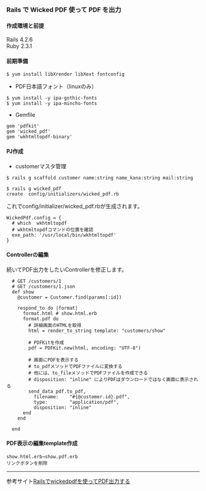 ### Rails で Wicked PDF 使って PDF を出力

#### 作成環境と前提
Rails 4.2.6      
Ruby 2.3.1    


#### 前期準備
~~~
$ yum install libXrender libXext fontconfig
~~~

- PDF日本語フォント（linuxのみ）  
~~~
$ yum install -y ipa-gothic-fonts
$ yum install -y ipa-mincho-fonts
~~~

- Gemfile   

~~~
gem 'pdfkit'
gem 'wicked_pdf'
gem 'wkhtmltopdf-binary'
~~~

#### PJ作成   
- customerマスタ管理   

~~~
$ rails g scaffold customer name:string name_kana:string mail:string

$ rails g wicked_pdf
create  config/initializers/wicked_pdf.rb
~~~

これでconfig/initializer/wicked_pdf.rbが生成されます。

~~~
WickedPdf.config = {
  # which  wkhtmltopdf
  # wkhtmltopdfコマンドの位置を確認
  exe_path: '/usr/local/bin/wkhtmltopdf'
}
~~~

#### Controllerの編集  

続いてPDF出力をしたいControllerを修正します。  

~~~
  # GET /customers/1
  # GET /customers/1.json
  def show
    @customer = Customer.find(params[:id])
 
    respond_to do |format|
      format.html # show.html.erb
      format.pdf do
        # 詳細画面のHTMLを取得
        html = render_to_string template: "customers/show"

        # PDFKitを作成
        pdf = PDFKit.new(html, encoding: "UTF-8")

        # 画面にPDFを表示する
        # to_pdfメソッドでPDFファイルに変換する
        # 他には、to_fileメソッドでPDFファイルを作成できる
        # disposition: "inline" によりPDFはダウンロードではなく画面に表示される
        send_data pdf.to_pdf,
          filename:    "#{@customer.id}.pdf",
          type:        "application/pdf",
          disposition: "inline"
      end
    end
 
  end
~~~

#### PDF表示の編集template作成

~~~
show.html.erb→show.pdf.erb
リンクボタンを削除
~~~

---
参考サイト[Railsでwickedpdfを使ってPDF出力する]

[Railsでwickedpdfを使ってPDF出力する]:http://www.virment.com/setup-wickedpdf-rails/